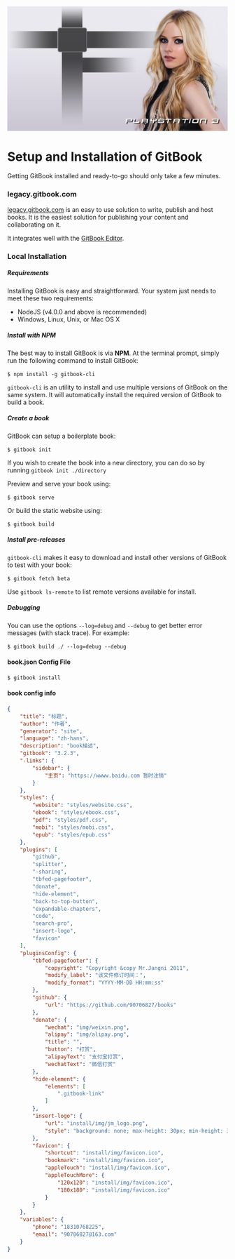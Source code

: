 ![艾薇儿-拉维尼](install/img/Avril.jpg)

# Setup and Installation of GitBook

Getting GitBook installed and ready-to-go should only take a few minutes.

### legacy.gitbook.com

[legacy.gitbook.com](https://legacy.gitbook.com) is an easy to use solution to write, publish and host books. It is the easiest solution for publishing your content and collaborating on it.

It integrates well with the [GitBook Editor](https://legacy.gitbook.com/editor).

### Local Installation

##### Requirements

Installing GitBook is easy and straightforward. Your system just needs to meet these two requirements:

* NodeJS (v4.0.0 and above is recommended)
* Windows, Linux, Unix, or Mac OS X

##### Install with NPM

The best way to install GitBook is via **NPM**. At the terminal prompt, simply run the following command to install GitBook:

```
$ npm install -g gitbook-cli
```

`gitbook-cli` is an utility to install and use multiple versions of GitBook on the same system. It will automatically install the required version of GitBook to build a book.

##### Create a book

GitBook can setup a boilerplate book:

```
$ gitbook init
```

If you wish to create the book into a new directory, you can do so by running `gitbook init ./directory`

Preview and serve your book using:

```
$ gitbook serve
```

Or build the static website using:

```
$ gitbook build
```

##### Install pre-releases

`gitbook-cli` makes it easy to download and install other versions of GitBook to test with your book:

```
$ gitbook fetch beta
```

Use `gitbook ls-remote` to list remote versions available for install.

##### Debugging

You can use the options `--log=debug` and `--debug` to get better error messages (with stack trace). For example:

```
$ gitbook build ./ --log=debug --debug
```

#### book.json Config File

```
$ gitbook install
```

#### book config info

```json
{
    "title": "标题",
    "author": "作者",
    "generator": "site",
    "language": "zh-hans",
    "description": "book描述",
    "gitbook": "3.2.3",
    "-links": {
        "sidebar": {
            "主页": "https://wwww.baidu.com 暂时注销"
        }
    },
    "styles": {
        "website": "styles/website.css",
        "ebook": "styles/ebook.css",
        "pdf": "styles/pdf.css",
        "mobi": "styles/mobi.css",
        "epub": "styles/epub.css"
    },
    "plugins": [
        "github",
        "splitter",
        "-sharing",
        "tbfed-pagefooter",
        "donate",
        "hide-element",
        "back-to-top-button",
        "expandable-chapters",
        "code",
        "search-pro",
        "insert-logo",
        "favicon"
    ],
    "pluginsConfig": {
        "tbfed-pagefooter": {
            "copyright": "Copyright &copy Mr.Jangni 2011",
            "modify_label": "该文件修订时间：",
            "modify_format": "YYYY-MM-DD HH:mm:ss"
        },
        "github": {
            "url": "https://github.com/90706827/books"
        },
        "donate": {
            "wechat": "img/weixin.png",
            "alipay": "img/alipay.png",
            "title": "",
            "button": "打赏",
            "alipayText": "支付宝打赏",
            "wechatText": "微信打赏"
        },
        "hide-element": {
            "elements": [
                ".gitbook-link"
            ]
        },
        "insert-logo": {
            "url": "install/img/jm_logo.png",
            "style": "background: none; max-height: 30px; min-height: 30px"
        },
        "favicon": {
            "shortcut": "install/img/favicon.ico",
            "bookmark": "install/img/favicon.ico",
            "appleTouch": "install/img/favicon.ico",
            "appleTouchMore": {
                "120x120": "install/img/favicon.ico",
                "180x180": "install/img/favicon.ico"
            }
        }
    },
    "variables": {
        "phone": "18310768225",
        "email": "90706827@163.com"
    }
}
```

